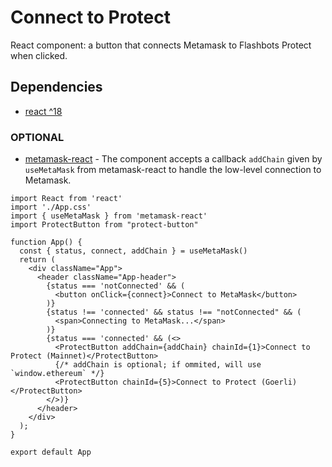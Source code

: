 # Connect to Protect

React component: a button that connects Metamask to Flashbots Protect when clicked.

## Dependencies

* [react ^18](https://reactjs.org/)

### OPTIONAL

* [metamask-react](https://www.npmjs.com/package/metamask-react) - The component accepts a callback `addChain` given by `useMetaMask` from metamask-react to handle the low-level connection to Metamask.

```tsx
import React from 'react'
import './App.css'
import { useMetaMask } from 'metamask-react'
import ProtectButton from "protect-button"

function App() {
  const { status, connect, addChain } = useMetaMask()
  return (
    <div className="App">
      <header className="App-header">
        {status === 'notConnected' && (
          <button onClick={connect}>Connect to MetaMask</button>
        )}
        {status !== 'connected' && status !== "notConnected" && (
          <span>Connecting to MetaMask...</span>
        )}
        {status === 'connected' && (<>
          <ProtectButton addChain={addChain} chainId={1}>Connect to Protect (Mainnet)</ProtectButton>
          {/* addChain is optional; if ommited, will use `window.ethereum` */}
          <ProtectButton chainId={5}>Connect to Protect (Goerli)</ProtectButton>
        </>)}
      </header>
    </div>
  );
}

export default App
```

